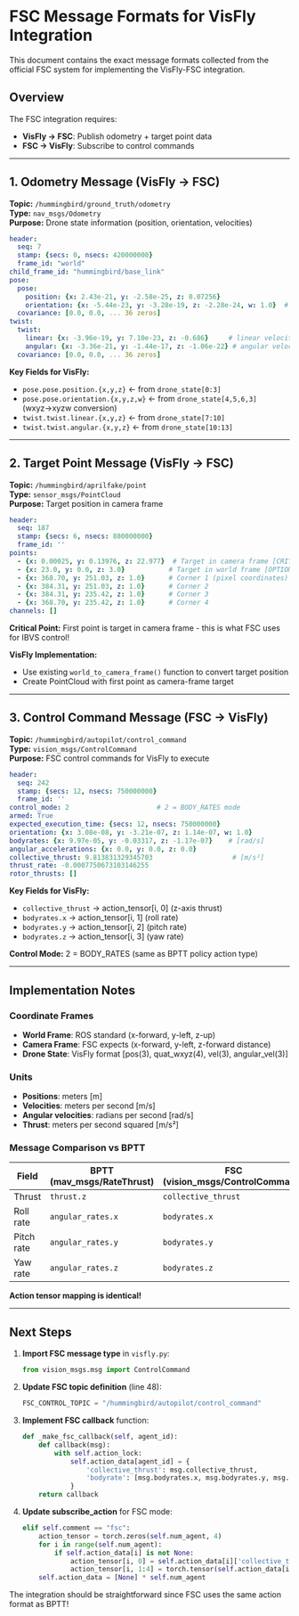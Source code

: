 # FSC Message Formats for VisFly Integration

This document contains the exact message formats collected from the official FSC system for implementing the VisFly-FSC integration.

## Overview

The FSC integration requires:
- **VisFly → FSC**: Publish odometry + target point data
- **FSC → VisFly**: Subscribe to control commands

---

## 1. Odometry Message (VisFly → FSC)

**Topic:** `/hummingbird/ground_truth/odometry`  
**Type:** `nav_msgs/Odometry`  
**Purpose:** Drone state information (position, orientation, velocities)

```yaml
header: 
  seq: 7
  stamp: {secs: 0, nsecs: 420000000}
  frame_id: "world"
child_frame_id: "hummingbird/base_link"
pose: 
  pose: 
    position: {x: 2.43e-21, y: -2.58e-25, z: 0.07256}
    orientation: {x: -5.44e-23, y: -3.28e-19, z: -2.28e-24, w: 1.0}  # quaternion (x,y,z,w)
  covariance: [0.0, 0.0, ... 36 zeros]
twist: 
  twist: 
    linear: {x: -3.96e-19, y: 7.10e-23, z: -0.686}     # linear velocity [m/s]
    angular: {x: -3.36e-21, y: -1.44e-17, z: -1.06e-22} # angular velocity [rad/s]
  covariance: [0.0, 0.0, ... 36 zeros]
```

**Key Fields for VisFly:**
- `pose.pose.position.{x,y,z}` ← from `drone_state[0:3]`
- `pose.pose.orientation.{x,y,z,w}` ← from `drone_state[4,5,6,3]` (wxyz→xyzw conversion)
- `twist.twist.linear.{x,y,z}` ← from `drone_state[7:10]`
- `twist.twist.angular.{x,y,z}` ← from `drone_state[10:13]`

---

## 2. Target Point Message (VisFly → FSC)

**Topic:** `/hummingbird/aprilfake/point`  
**Type:** `sensor_msgs/PointCloud`  
**Purpose:** Target position in camera frame

```yaml
header: 
  seq: 187
  stamp: {secs: 6, nsecs: 880000000}
  frame_id: ''
points: 
  - {x: 0.00025, y: 0.13976, z: 22.977}  # Target in camera frame [CRITICAL]
  - {x: 23.0, y: 0.0, z: 3.0}           # Target in world frame [OPTIONAL]
  - {x: 368.70, y: 251.03, z: 1.0}      # Corner 1 (pixel coordinates)
  - {x: 384.31, y: 251.03, z: 1.0}      # Corner 2 
  - {x: 384.31, y: 235.42, z: 1.0}      # Corner 3
  - {x: 368.70, y: 235.42, z: 1.0}      # Corner 4
channels: []
```

**Critical Point:** First point is target in camera frame - this is what FSC uses for IBVS control!

**VisFly Implementation:**
- Use existing `world_to_camera_frame()` function to convert target position
- Create PointCloud with first point as camera-frame target

---

## 3. Control Command Message (FSC → VisFly)

**Topic:** `/hummingbird/autopilot/control_command`  
**Type:** `vision_msgs/ControlCommand`  
**Purpose:** FSC control commands for VisFly to execute

```yaml
header: 
  seq: 242
  stamp: {secs: 12, nsecs: 750000000}
  frame_id: ''
control_mode: 2                      # 2 = BODY_RATES mode
armed: True
expected_execution_time: {secs: 12, nsecs: 750000000}
orientation: {x: 3.08e-08, y: -3.21e-07, z: 1.14e-07, w: 1.0}
bodyrates: {x: 9.97e-05, y: -0.03317, z: -1.17e-07}    # [rad/s]
angular_accelerations: {x: 0.0, y: 0.0, z: 0.0}
collective_thrust: 9.813831329345703                    # [m/s²]
thrust_rate: -0.0007750673103146255
rotor_thrusts: []
```

**Key Fields for VisFly:**
- `collective_thrust` → action_tensor[i, 0] (z-axis thrust)
- `bodyrates.x` → action_tensor[i, 1] (roll rate)
- `bodyrates.y` → action_tensor[i, 2] (pitch rate) 
- `bodyrates.z` → action_tensor[i, 3] (yaw rate)

**Control Mode:** 2 = BODY_RATES (same as BPTT policy action type)

---

## Implementation Notes

### Coordinate Frames
- **World Frame**: ROS standard (x-forward, y-left, z-up)
- **Camera Frame**: FSC expects (x-forward, y-left, z-forward distance)
- **Drone State**: VisFly format [pos(3), quat_wxyz(4), vel(3), angular_vel(3)]

### Units
- **Positions**: meters [m]
- **Velocities**: meters per second [m/s] 
- **Angular velocities**: radians per second [rad/s]
- **Thrust**: meters per second squared [m/s²]

### Message Comparison vs BPTT
| Field | BPTT (mav_msgs/RateThrust) | FSC (vision_msgs/ControlCommand) |
|-------|---------------------------|----------------------------------|
| Thrust | `thrust.z` | `collective_thrust` |
| Roll rate | `angular_rates.x` | `bodyrates.x` |
| Pitch rate | `angular_rates.y` | `bodyrates.y` |
| Yaw rate | `angular_rates.z` | `bodyrates.z` |

**Action tensor mapping is identical!**

---

## Next Steps

1. **Import FSC message type** in `visfly.py`:
   ```python
   from vision_msgs.msg import ControlCommand
   ```

2. **Update FSC topic definition** (line 48):
   ```python
   FSC_CONTROL_TOPIC = "/hummingbird/autopilot/control_command"
   ```

3. **Implement FSC callback** function:
   ```python
   def _make_fsc_callback(self, agent_id):
       def callback(msg):
           with self.action_lock:
               self.action_data[agent_id] = {
                   'collective_thrust': msg.collective_thrust,
                   'bodyrate': [msg.bodyrates.x, msg.bodyrates.y, msg.bodyrates.z]
               }
       return callback
   ```

4. **Update subscribe_action** for FSC mode:
   ```python
   elif self.comment == "fsc":
       action_tensor = torch.zeros(self.num_agent, 4)
       for i in range(self.num_agent):
           if self.action_data[i] is not None:
               action_tensor[i, 0] = self.action_data[i]['collective_thrust']
               action_tensor[i, 1:4] = torch.tensor(self.action_data[i]['bodyrate'])
       self.action_data = [None] * self.num_agent
   ```

The integration should be straightforward since FSC uses the same action format as BPTT!
